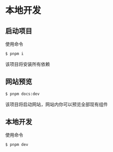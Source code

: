 #  本地开发

## 启动项目

使用命令

```bash
$ pnpm i
```
该项目将安装所有依赖

## 网站预览
```bash
$ pnpm docs:dev
```
该项目将启动网站，网站内你可以预览全部现有组件

## 本地开发

使用命令

```bash
$ pnpm dev
```
